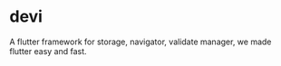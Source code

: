 # devi
A flutter framework for storage, navigator, validate manager, we made flutter easy and fast.
